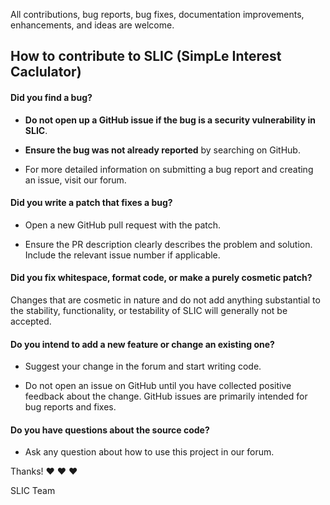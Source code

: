 All contributions, bug reports, bug fixes, documentation improvements, enhancements, and ideas are welcome.

## How to contribute to SLIC (SimpLe Interest Caclulator)

#### **Did you find a bug?**

* **Do not open up a GitHub issue if the bug is a security vulnerability
  in SLIC**.

* **Ensure the bug was not already reported** by searching on GitHub.

* For more detailed information on submitting a bug report and creating an issue, visit our forum.

#### **Did you write a patch that fixes a bug?**

* Open a new GitHub pull request with the patch.

* Ensure the PR description clearly describes the problem and solution. Include the relevant issue number if applicable.

#### **Did you fix whitespace, format code, or make a purely cosmetic patch?**

Changes that are cosmetic in nature and do not add anything substantial to the stability, functionality, or testability of SLIC will generally not be accepted.

#### **Do you intend to add a new feature or change an existing one?**

* Suggest your change in the forum and start writing code.

* Do not open an issue on GitHub until you have collected positive feedback about the change. GitHub issues are primarily intended for bug reports and fixes.

#### **Do you have questions about the source code?**

* Ask any question about how to use this project in our forum.


Thanks! :heart: :heart: :heart:

SLIC Team
